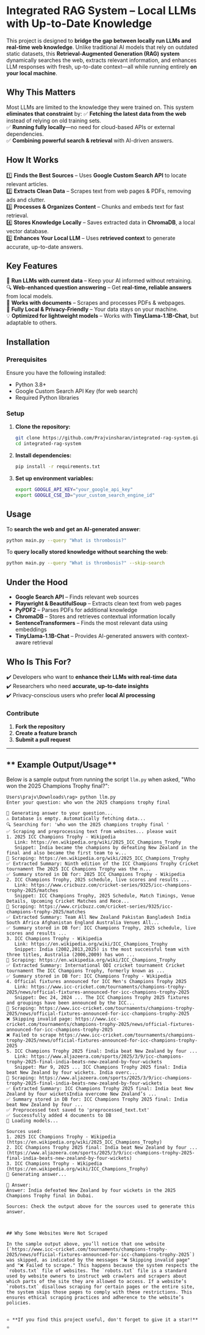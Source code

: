 # **Integrated RAG System – Local LLMs with Up-to-Date Knowledge**

This project is designed to **bridge the gap between locally run LLMs and real-time web knowledge**. Unlike traditional AI models that rely on outdated static datasets, this **Retrieval-Augmented Generation (RAG) system** dynamically searches the web, extracts relevant information, and enhances LLM responses with fresh, up-to-date context—all while running entirely **on your local machine**.

## **Why This Matters**
Most LLMs are limited to the knowledge they were trained on. This system **eliminates that constraint** by:
✅ **Fetching the latest data from the web** instead of relying on old training sets.  
✅ **Running fully locally**—no need for cloud-based APIs or external dependencies.  
✅ **Combining powerful search & retrieval** with AI-driven answers.  

## **How It Works**
1️⃣ **Finds the Best Sources** – Uses **Google Custom Search API** to locate relevant articles.  
2️⃣ **Extracts Clean Data** – Scrapes text from web pages & PDFs, removing ads and clutter.  
3️⃣ **Processes & Organizes Content** – Chunks and embeds text for fast retrieval.  
4️⃣ **Stores Knowledge Locally** – Saves extracted data in **ChromaDB**, a local vector database.  
5️⃣ **Enhances Your Local LLM** – Uses **retrieved context** to generate accurate, up-to-date answers.  

## **Key Features**
🚀 **Run LLMs with current data** – Keep your AI informed without retraining.  
🔍 **Web-enhanced question answering** – Get **real-time, reliable answers** from local models.  
📂 **Works with documents** – Scrapes and processes PDFs & webpages.  
💾 **Fully Local & Privacy-Friendly** – Your data stays on your machine.  
💡 **Optimized for lightweight models** – Works with **TinyLlama-1.1B-Chat**, but adaptable to others.  

## **Installation**
### **Prerequisites**
Ensure you have the following installed:
- Python 3.8+
- Google Custom Search API Key (for web search)
- Required Python libraries

### **Setup**
1. **Clone the repository:**
   ```bash
   git clone https://github.com/Prajvinsharan/integrated-rag-system.git
   cd integrated-rag-system
   ```
2. **Install dependencies:**
   ```bash
   pip install -r requirements.txt
   ```
3. **Set up environment variables:**
   ```bash
   export GOOGLE_API_KEY="your_google_api_key"
   export GOOGLE_CSE_ID="your_custom_search_engine_id"
   ```

## **Usage**
To **search the web and get an AI-generated answer**:
```bash
python main.py --query "What is thrombosis?"
```

To **query locally stored knowledge without searching the web**:
```bash
python main.py --query "What is thrombosis?" --skip-search
```

## **Under the Hood**
- **Google Search API** – Finds relevant web sources  
- **Playwright & BeautifulSoup** – Extracts clean text from web pages  
- **PyPDF2** – Parses PDFs for additional knowledge  
- **ChromaDB** – Stores and retrieves contextual information locally  
- **SentenceTransformers** – Finds the most relevant data using embeddings  
- **TinyLlama-1.1B-Chat** – Provides AI-generated answers with context-aware retrieval  

## **Who Is This For?**
✔️ Developers who want to **enhance their LLMs with real-time data**  
✔️ Researchers who need **accurate, up-to-date insights**  
✔️ Privacy-conscious users who prefer **local AI processing**  


### **Contribute**
1. **Fork the repository**
2. **Create a feature branch**
3. **Submit a pull request**

---



## ** Example Output/Usage**

Below is a sample output from running the script `llm.py` when asked, "Who won the 2025 Champions Trophy final?":

```plaintext
Users\prajv\Downloads\rag> python llm.py
Enter your question: who won the 2025 champions trophy final 

📝 Generating answer to your question...
⚠️ Database is empty. Automatically fetching data...
🔍 Searching for: 'who won the 2025 champions trophy final '
✅ Scraping and preprocessing text from websites... please wait
1. 2025 ICC Champions Trophy - Wikipedia
   Link: https://en.wikipedia.org/wiki/2025_ICC_Champions_Trophy
   Snippet: India became the champions by defeating New Zealand in the final and also became the first team to w...
📄 Scraping: https://en.wikipedia.org/wiki/2025_ICC_Champions_Trophy
✅ Extracted Summary: Ninth edition of the ICC Champions Trophy Cricket tournament The 2025 ICC Champions Trophy was the n...
✅ Summary stored in DB for: 2025 ICC Champions Trophy - Wikipedia
2. ICC Champions Trophy, 2025 schedule, live scores and results ...
   Link: https://www.cricbuzz.com/cricket-series/9325/icc-champions-trophy-2025/matches
   Snippet: ICC Champions Trophy, 2025 Schedule, Match Timings, Venue Details, Upcoming Cricket Matches and Rece...
📄 Scraping: https://www.cricbuzz.com/cricket-series/9325/icc-champions-trophy-2025/matches
✅ Extracted Summary: Team All New Zealand Pakistan Bangladesh India South Africa Afghanistan England Australia Venues All...
✅ Summary stored in DB for: ICC Champions Trophy, 2025 schedule, live scores and results ...
3. ICC Champions Trophy - Wikipedia
   Link: https://en.wikipedia.org/wiki/ICC_Champions_Trophy
   Snippet: India (2002,2013,2025) is the most successful team with three titles, Australia (2006,2009) has won ...
📄 Scraping: https://en.wikipedia.org/wiki/ICC_Champions_Trophy
✅ Extracted Summary: International ODI cricket tournament Cricket tournament The ICC Champions Trophy, formerly known as ...
✅ Summary stored in DB for: ICC Champions Trophy - Wikipedia
4. Official fixtures announced for ICC Men's Champions Trophy 2025
   Link: https://www.icc-cricket.com/tournaments/champions-trophy-2025/news/official-fixtures-announced-for-icc-champions-trophy-2025
   Snippet: Dec 24, 2024 ... The ICC Champions Trophy 2025 fixtures and groupings have been announced by the ICC...
📄 Scraping: https://www.icc-cricket.com/tournaments/champions-trophy-2025/news/official-fixtures-announced-for-icc-champions-trophy-2025
❌ Skipping invalid page: https://www.icc-cricket.com/tournaments/champions-trophy-2025/news/official-fixtures-announced-for-icc-champions-trophy-2025
❌ Failed to scrape https://www.icc-cricket.com/tournaments/champions-trophy-2025/news/official-fixtures-announced-for-icc-champions-trophy-2025
5. ICC Champions Trophy 2025 final: India beat New Zealand by four ...
   Link: https://www.aljazeera.com/sports/2025/3/9/icc-champions-trophy-2025-final-india-beats-new-zealand-by-four-wickets
   Snippet: Mar 9, 2025 ... ICC Champions Trophy 2025 final: India beat New Zealand by four wickets. India overc...
📄 Scraping: https://www.aljazeera.com/sports/2025/3/9/icc-champions-trophy-2025-final-india-beats-new-zealand-by-four-wickets
✅ Extracted Summary: ICC Champions Trophy 2025 final: India beat New Zealand by four wicketsIndia overcome New Zealand’s ...
✅ Summary stored in DB for: ICC Champions Trophy 2025 final: India beat New Zealand by four ...
✅ Preprocessed text saved to 'preprocessed_text.txt'
✅ Successfully added 4 documents to DB
🧠 Loading models...

Sources used:
1. 2025 ICC Champions Trophy - Wikipedia (https://en.wikipedia.org/wiki/2025_ICC_Champions_Trophy)
2. ICC Champions Trophy 2025 final: India beat New Zealand by four ... (https://www.aljazeera.com/sports/2025/3/9/icc-champions-trophy-2025-final-india-beats-new-zealand-by-four-wickets)
3. ICC Champions Trophy - Wikipedia (https://en.wikipedia.org/wiki/ICC_Champions_Trophy)
💭 Generating answer...

🤖 Answer:
Answer: India defeated New Zealand by four wickets in the 2025 Champions Trophy final in Dubai.

Sources: Check the output above for the sources used to generate this answer.



## Why Some Websites Were Not Scraped

In the sample output above, you’ll notice that one website (`https://www.icc-cricket.com/tournaments/champions-trophy-2025/news/official-fixtures-announced-for-icc-champions-trophy-2025`) was skipped, as indicated by the messages "❌ Skipping invalid page" and "❌ Failed to scrape." This happens because the system respects the `robots.txt` file of websites. The `robots.txt` file is a standard used by website owners to instruct web crawlers and scrapers about which parts of the site they are allowed to access. If a website’s `robots.txt` disallows scraping for certain pages or the entire site, the system skips those pages to comply with these restrictions. This ensures ethical scraping practices and adherence to the website’s policies.


⭐ **If you find this project useful, don't forget to give it a star!** ⭐
